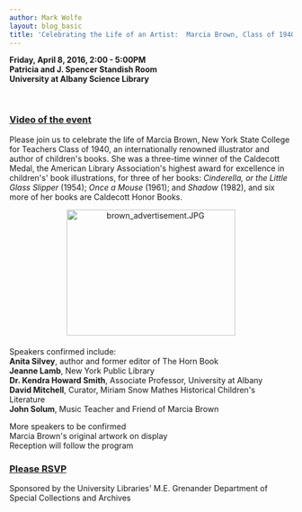 ```yaml
---
author: Mark Wolfe
layout: blog_basic
title: 'Celebrating the Life of an Artist:  Marcia Brown, Class of 1940, (1919-2015)'
---
```

<div class="entry-body">
<p><strong>Friday, April 8, 2016, 2:00 - 5:00PM<br/>
Patricia and J. Spencer Standish Room<br/>
University at Albany Science Library</strong></p>
<p><br/>
<h3><a href="https://www.youtube.com/watch?v=KZrBe8JaCMM">Video of the event</a></h3></p>
<p>Please join us to celebrate the life of Marcia Brown, New York State College for Teachers Class of 1940, an internationally renowned illustrator and author of children's books. She was a  three-time winner of the Caldecott Medal, the American Library Association's highest award for excellence in children's' book illustrations, for three of her books: <em>Cinderella, or the Little Glass Slipper</em> (1954); <em>Once a Mouse</em> (1961); and <em>Shadow</em> (1982), and six more of her books are Caldecott Honor Books. </p>
<p><img alt="brown_advertisement.JPG" class="mt-image-center" height="224" src="{{ site.url }}/posts-img/brown_advertisement.JPG" style="text-align: center; display: block; margin: 0 auto 20px;" width="300"/></p>
<p>Speakers confirmed include:<br/>
<strong>Anita Silvey</strong>, author and former editor of The Horn Book <br/>
<strong>Jeanne Lamb</strong>, New York Public Library <br/>
<strong>Dr. Kendra Howard Smith</strong>, Associate Professor, University at Albany <br/>
<strong>David Mitchell</strong>, Curator, Miriam Snow Mathes Historical Children's Literature<br/>
<strong>John Solum</strong>, Music Teacher and Friend of Marcia Brown</p>
<p>More speakers to be confirmed<br/>
Marcia Brown's original artwork on display<br/>
Reception will follow the program</p>
<h3><a href="https://docs.google.com/forms/d/1_-kZQryMYusTjfPUCEROF7zelFoZ21PtqUOQmxzS7XA/edit?usp=sharing">Please RSVP</a></h3>
<p>Sponsored by the University Libraries' M.E. Grenander Department of Special Collections and Archives</p>
</div>